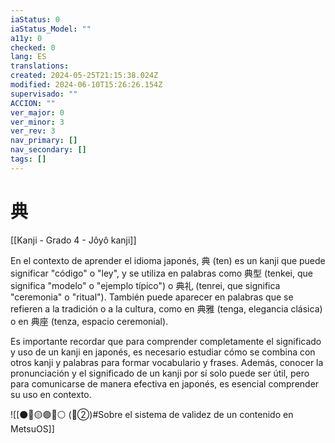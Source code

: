 ```yaml
---
iaStatus: 0
iaStatus_Model: ""
a11y: 0
checked: 0
lang: ES
translations: 
created: 2024-05-25T21:15:38.024Z
modified: 2024-06-10T15:26:26.154Z
supervisado: ""
ACCION: ""
ver_major: 0
ver_minor: 3
ver_rev: 3
nav_primary: []
nav_secondary: []
tags: []
---
```

# 典

[[Kanji - Grado 4 - Jôyô kanji]]

En el contexto de aprender el idioma japonés, 典 (ten) es un kanji que puede significar "código" o "ley", y se utiliza en palabras como 典型 (tenkei, que significa "modelo" o "ejemplo típico") o 典礼 (tenrei, que significa "ceremonia" o "ritual"). También puede aparecer en palabras que se refieren a la tradición o a la cultura, como en 典雅 (tenga, elegancia clásica) o en 典座 (tenza, espacio ceremonial).

Es importante recordar que para comprender completamente el significado y uso de un kanji en japonés, es necesario estudiar cómo se combina con otros kanji y palabras para formar vocabulario y frases. Además, conocer la pronunciación y el significado de un kanji por sí solo puede ser útil, pero para comunicarse de manera efectiva en japonés, es esencial comprender su uso en contexto.


![[⚫🔴🟡🟢🔵⚪ (🔴②)#Sobre el sistema de validez de un contenido en MetsuOS]]
